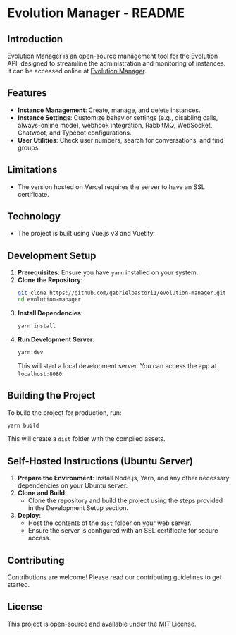 # Evolution Manager - README

## Introduction
Evolution Manager is an open-source management tool for the Evolution API, designed to streamline the administration and monitoring of instances. It can be accessed online at [Evolution Manager](https://github.com/gabrielpastori1/evolution-manager).

## Features
- **Instance Management**: Create, manage, and delete instances.
- **Instance Settings**: Customize behavior settings (e.g., disabling calls, always-online mode), webhook integration, RabbitMQ, WebSocket, Chatwoot, and Typebot configurations.
- **User Utilities**: Check user numbers, search for conversations, and find groups.

## Limitations
- The version hosted on Vercel requires the server to have an SSL certificate.

## Technology
- The project is built using Vue.js v3 and Vuetify.

## Development Setup
1. **Prerequisites**: Ensure you have `yarn` installed on your system.
2. **Clone the Repository**:
   ```bash
   git clone https://github.com/gabrielpastori1/evolution-manager.git
   cd evolution-manager
   ```
3. **Install Dependencies**:
   ```bash
   yarn install
   ```
4. **Run Development Server**:
   ```bash
   yarn dev
   ```
   This will start a local development server. You can access the app at `localhost:8080`.

## Building the Project
To build the project for production, run:
```bash
yarn build
```
This will create a `dist` folder with the compiled assets.

## Self-Hosted Instructions (Ubuntu Server)
1. **Prepare the Environment**: Install Node.js, Yarn, and any other necessary dependencies on your Ubuntu server.
2. **Clone and Build**:
   - Clone the repository and build the project using the steps provided in the Development Setup section.
3. **Deploy**:
   - Host the contents of the `dist` folder on your web server.
   - Ensure the server is configured with an SSL certificate for secure access.

## Contributing
Contributions are welcome! Please read our contributing guidelines to get started.

## License
This project is open-source and available under the [MIT License](LICENSE.md).
